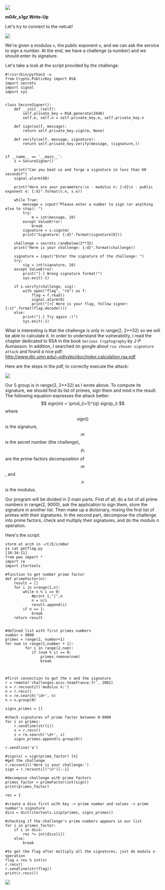 ![](images/im1.png)

**m04r_s1gz Write-Up**

Let's try to connect to the netcat!

![](images/im2.png)

We're given a modulus ```n```, the public exponent ```e```, and we can ask the service to sign a number. At the end, we have a challenge (a number) and we should enter its signature. 

Let's take a look at the script provided by the challenge:

```
#!/usr/bin/python3 -u
from Crypto.PublicKey import RSA
import secrets
import signal
import sys


class SecureSigner():
    def __init__(self):
        self.private_key = RSA.generate(2048)
        self.e, self.n = self.private_key.e, self.private_key.n

    def sign(self, message):
        return self.private_key.sign(m, None)

    def verify(self, message, signature):
        return self.private_key.verify(message, (signature,))


if __name__ == '__main__':
    s = SecureSigner()

    print("Can you beat us and forge a signature in less than 60 seconds?")
    signal.alarm(60)

    print("Here are your parameters:\n - modulus n: {:d}\n - public exponent e: {:d}".format(s.n, s.e))

    while True:
        message = input("Please enter a number to sign (or anything else to stop): ")
        try:
            m = int(message, 10)
        except ValueError:
            break
        signature = s.sign(m)
        print("Signature: {:d}".format(signature[0]))
    
    challenge = secrets.randbelow(2**32)
    print("Here is your challenge: {:d}".format(challenge))
    
    signature = input("Enter the signature of the challenge: ")
    try:
        sig = int(signature, 10)
    except ValueError:
        print("[-] Wrong signature format!")
        sys.exit(-1)
    
    if s.verify(challenge, sig):
        with open("flag", "rb") as f:
            flag = f.read()
            signal.alarm(0)
            print("[+] Here is your flag, fellow signer: {:s}".format(flag.decode()))
    else:
        print("[-] Try again :(")
        sys.exit(-1)
```

What is interesting is that the challenge is only in range(2, 2**32)  so we will be able to calculate it. In order to understand the vulnerability, I read the chapter dedicated to RSA in the book  ```Serious Cryptography``` by J-P Aumasson. In addition, I searched on google about ```rsa chosen signature attack``` and found a nice pdf: http://www.dtc.umn.edu/~odlyzko/doc/index.calculation.rsa.pdf

Here are the steps in the pdf, to correctly execute the attack:

![](images/im3.png)

Our S group is in range(2, 2**32) as I wrote above. To compute its signature, we should find its list of primes, sign them and mod n the result. The following equation expresses the attack better:
$$
sign(m) = \prod_{i=1}^{q} sign(p_i)
$$
where 
$$
sign()
$$
 is the signature, 
$$
m
$$
 is the secret number (the challenge), 
$$
p_i
$$
are the prime factors decomposition of 
$$
m
$$
, and 
$$
n
$$
 is the modulus. 



Our program will be divided in 2 main parts. First of all, do a list of all prime numbers in range(2, 9000), ask the application to sign them, store the signature in another list. Then make up a dictionary, mixing the first list of primes with their signatures. In the second part, decompose the challenge into prime factors, check and multiply their signatures, and do the modulo n operation. 

Here's the script:

```
storm at arch in ~/C/E/c/m0ar
❯❯ cat getflag.py                                                                                                                                              [18:34:11]
from pwn import *
import re
import itertools

#function to get number prime factor
def primeFactor(n):
    result = []
    for i in xrange(2,n):
        while n % i == 0:
            #print i,"|",n
            n = n/i
            result.append(i)
        if n == 1:
            break
    return result


#defined list with first primes numbers
number = 9000
primes = range(2, number+1)
for num in range(2,number + 1):
         for i in range(2,num):
            if (num % i) == 0:
                primes.remove(num)     
                break



#first connection to get the n and the signature
r = remote('challenges.ecsc-teamfrance.fr', 2001)
n = r.recvuntil('modulus n:')
n = r.recv()
n = re.search('\d+', n)
n = n.group(0)

signs_primes = []

#check signatures of prime factor between 0-9000
for i in primes:
    r.sendline(str(i))
    s = r.recv()
    s = re.search('\d+', s)
    signs_primes.append(s.group(0))
    
r.sendline('a')

#sign(x) = sign(prime_factor) [n]
#get the challenge
r.recvuntil('Here is your challenge:')
sign = r.recvuntil("\n")[:-1]

#decompose challenge with prime factors
primes_factor = primeFactor(int(sign))
print(primes_factor)

res = 1

#create a dico first with key -> prime number and values -> prime number's signature
dico = dict(itertools.izip(primes, signs_primes))

#checking if the challenge's prime numbers appears in our list
for i in primes_factor:
    if i in dico:
        res *= int(dico[i])
    else:
        break

#to get the flag after multiply all the signatures, just do modulo n operation
flag = res % int(n)
r.recv()
r.sendline(str(flag))
print(r.recv())
```

![](images/flag.png)